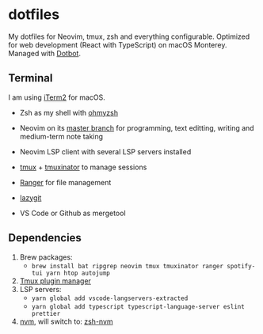 # dotfiles

My dotfiles for Neovim, tmux, zsh and everything configurable.
Optimized for web development (React with TypeScript) on macOS Monterey.
Managed with [Dotbot](https://github.com/anishathalye/dotbot).

## Terminal

I am using [iTerm2](https://github.com/gnachman/iTerm2) for macOS.

- Zsh as my shell with [ohmyzsh](https://github.com/ohmyzsh/ohmyzsh)

- Neovim on its [master branch](https://github.com/neovim/neovim/commits/master)
  for programming, text editting, writing and medium-term note taking
  
- Neovim LSP client with several LSP servers installed

- [tmux](https://github.com/tmux/tmux) +
  [tmuxinator](https://github.com/tmuxinator/tmuxinator) to manage sessions

- [Ranger](https://github.com/ranger/ranger) for file management

- [lazygit](https://github.com/jesseduffield/lazygit)

- VS Code or Github as mergetool

## Dependencies

1. Brew packages:
    - `brew install bat ripgrep neovim tmux tmuxinator ranger spotify-tui yarn htop autojump`
2. [Tmux plugin manager](https://github.com/tmux-plugins/tpm)
3. LSP servers: 
    - `yarn global add vscode-langservers-extracted`
    - `yarn global add typescript typescript-language-server eslint prettier`
4. [nvm](https://github.com/nvm-sh/nvm), will switch to: [zsh-nvm](https://github.com/lukechilds/zsh-nvm)

